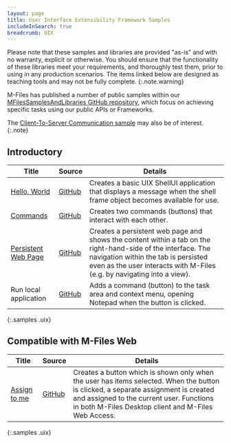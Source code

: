 ```yaml
---
layout: page
title: User Interface Extensibility Framework Samples
includeInSearch: true
breadcrumb: UIX
---
```


Please note that these samples and libraries are provided "as-is" and with no warranty, explicit or otherwise. You should ensure that the functionality of these libraries meet your requirements, and thoroughly test them, prior to using in any production scenarios.  The items linked below are designed as teaching tools and may not be fully complete.
{:.note.warning}

M-Files has published a number of public samples within our [MFilesSamplesAndLibraries GitHub repository](https://github.com/M-Files/MFilesSamplesAndLibraries/tree/master/Samples#readme), which focus on achieving specific tasks using our public APIs or Frameworks.

The <a href="{{ site.baseurl }}/Samples-And-Libraries/Samples/Processes/Client-To-Server-Communication/">Client-To-Server Communication sample</a> may also be of interest.
{:.note}

## Introductory

 Title | Source | Details
--- | --- | ---
<span class="platforms"><i class="zmdi zmdi-desktop-windows" title="Compatible with M-Files Desktop"></i><i class="zmdi zmdi-globe incompatible" title="Incompatible with M-Files Web Access"></i></span> [Hello, World](HelloWorld) | [GitHub](https://github.com/M-Files/MFilesSamplesAndLibraries/tree/master/Samples/UIX%20Applications/HelloWorld/#readme) | Creates a basic UIX ShellUI application that displays a message when the shell frame object becomes available for use.
<span class="platforms"><i class="zmdi zmdi-desktop-windows" title="Compatible with M-Files Desktop"></i><i class="zmdi zmdi-globe incompatible" title="Incompatible with M-Files Web Access"></i></span> [Commands](Commands) | [GitHub](https://github.com/M-Files/MFilesSamplesAndLibraries/tree/master/Samples/UIX%20Applications/Commands/#readme) | Creates two commands (buttons) that interact with each other.
<span class="platforms"><i class="zmdi zmdi-desktop-windows" title="Compatible with M-Files Desktop"></i><i class="zmdi zmdi-globe incompatible" title="Incompatible with M-Files Web Access"></i></span> [Persistent Web Page](Display-Persistent-Web-Page-In-Tab)  | [GitHub](https://github.com/M-Files/MFilesSamplesAndLibraries/tree/master/Samples/UIX%20Applications/DisplayPersistentWebPageInTab/#readme) | Creates a persistent web page and shows the content within a tab on the right-hand-side of the interface.  The navigation within the tab is persisted even as the user interacts with M-Files (e.g. by navigating into a view).
<span class="platforms"><i class="zmdi zmdi-desktop-windows" title="Compatible with M-Files Desktop"></i><i class="zmdi zmdi-globe incompatible" title="Incompatible with M-Files Web Access"></i></span> Run local application | [GitHub](https://github.com/M-Files/MFilesSamplesAndLibraries/tree/master/Samples/UIX%20Applications/OpenExternalApplicationOnCommand/#readme) | Adds a command (button) to the task area and context menu, opening Notepad when the button is clicked.
{:.samples .uix}

## Compatible with M-Files Web

 Title | Source | Details
--- | --- | ---
<span class="platforms"><i class="zmdi zmdi-desktop-windows" title="Compatible with M-Files Desktop"></i><i class="zmdi zmdi-globe" title="Compatible with M-Files Web Access"></i></span> [Assign to me](AssignToMe) | [GitHub](https://github.com/M-Files/MFilesSamplesAndLibraries/tree/master/Samples/UIX%20Applications/AssignToMe/#readme) | Creates a button which is shown only when the user has items selected.  When the button is clicked, a separate assignment is created and assigned to the current user.  Functions in both M-Files Desktop client and M-Files Web Access.
{:.samples .uix}
